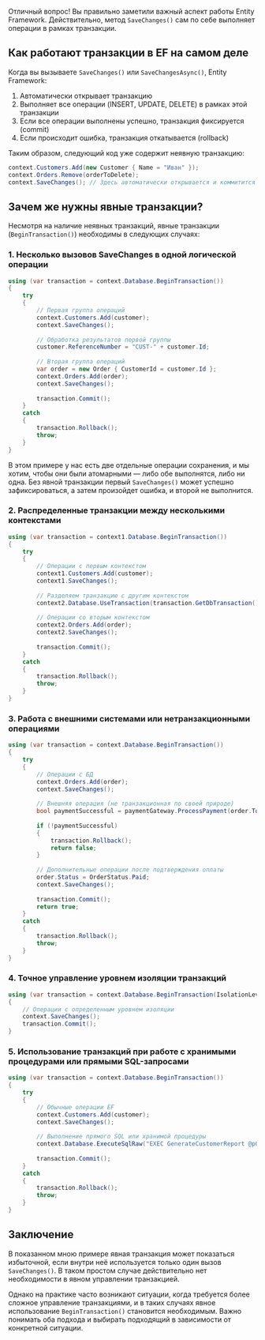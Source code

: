 Отличный вопрос! Вы правильно заметили важный аспект работы Entity Framework. Действительно, метод `SaveChanges()` сам по себе выполняет операции в рамках транзакции.

## Как работают транзакции в EF на самом деле

Когда вы вызываете `SaveChanges()` или `SaveChangesAsync()`, Entity Framework:

1. Автоматически открывает транзакцию
2. Выполняет все операции (INSERT, UPDATE, DELETE) в рамках этой транзакции
3. Если все операции выполнены успешно, транзакция фиксируется (commit)
4. Если происходит ошибка, транзакция откатывается (rollback)

Таким образом, следующий код уже содержит неявную транзакцию:

```csharp
context.Customers.Add(new Customer { Name = "Иван" });
context.Orders.Remove(orderToDelete);
context.SaveChanges(); // Здесь автоматически открывается и коммитится транзакция
```

## Зачем же нужны явные транзакции?

Несмотря на наличие неявных транзакций, явные транзакции (`BeginTransaction()`) необходимы в следующих случаях:

### 1. Несколько вызовов SaveChanges в одной логической операции

```csharp
using (var transaction = context.Database.BeginTransaction())
{
    try
    {
        // Первая группа операций
        context.Customers.Add(customer);
        context.SaveChanges();
        
        // Обработка результатов первой группы
        customer.ReferenceNumber = "CUST-" + customer.Id;
        
        // Вторая группа операций
        var order = new Order { CustomerId = customer.Id };
        context.Orders.Add(order);
        context.SaveChanges();
        
        transaction.Commit();
    }
    catch
    {
        transaction.Rollback();
        throw;
    }
}
```

В этом примере у нас есть две отдельные операции сохранения, и мы хотим, чтобы они были атомарными — либо обе выполнятся, либо ни одна. Без явной транзакции первый `SaveChanges()` может успешно зафиксироваться, а затем произойдет ошибка, и второй не выполнится.

### 2. Распределенные транзакции между несколькими контекстами

```csharp
using (var transaction = context1.Database.BeginTransaction())
{
    try
    {
        // Операции с первым контекстом
        context1.Customers.Add(customer);
        context1.SaveChanges();
        
        // Разделяем транзакцию с другим контекстом
        context2.Database.UseTransaction(transaction.GetDbTransaction());
        
        // Операции со вторым контекстом
        context2.Orders.Add(order);
        context2.SaveChanges();
        
        transaction.Commit();
    }
    catch
    {
        transaction.Rollback();
        throw;
    }
}
```

### 3. Работа с внешними системами или нетранзакционными операциями

```csharp
using (var transaction = context.Database.BeginTransaction())
{
    try
    {
        // Операции с БД
        context.Orders.Add(order);
        context.SaveChanges();
        
        // Внешняя операция (не транзакционная по своей природе)
        bool paymentSuccessful = paymentGateway.ProcessPayment(order.TotalAmount);
        
        if (!paymentSuccessful)
        {
            transaction.Rollback();
            return false;
        }
        
        // Дополнительные операции после подтверждения оплаты
        order.Status = OrderStatus.Paid;
        context.SaveChanges();
        
        transaction.Commit();
        return true;
    }
    catch
    {
        transaction.Rollback();
        throw;
    }
}
```

### 4. Точное управление уровнем изоляции транзакций

```csharp
using (var transaction = context.Database.BeginTransaction(IsolationLevel.ReadCommitted))
{
    // Операции с определенным уровнем изоляции
    context.SaveChanges();
    transaction.Commit();
}
```

### 5. Использование транзакций при работе с хранимыми процедурами или прямыми SQL-запросами

```csharp
using (var transaction = context.Database.BeginTransaction())
{
    try
    {
        // Обычные операции EF
        context.Customers.Add(customer);
        context.SaveChanges();
        
        // Выполнение прямого SQL или хранимой процедуры
        context.Database.ExecuteSqlRaw("EXEC GenerateCustomerReport @p0", customer.Id);
        
        transaction.Commit();
    }
    catch
    {
        transaction.Rollback();
        throw;
    }
}
```

## Заключение

В показанном мною примере явная транзакция может показаться избыточной, если внутри неё используется только один вызов `SaveChanges()`. В таком простом случае действительно нет необходимости в явном управлении транзакцией.

Однако на практике часто возникают ситуации, когда требуется более сложное управление транзакциями, и в таких случаях явное использование `BeginTransaction()` становится необходимым. Важно понимать оба подхода и выбирать подходящий в зависимости от конкретной ситуации.